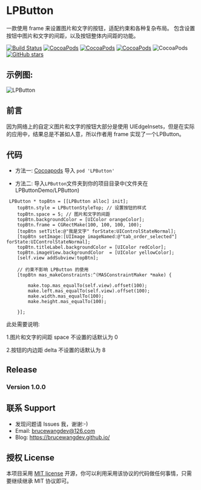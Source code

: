 # LPButton 
一款使用 frame 来设置图片和文字的按钮，适配约束和各种复杂布局。
包含设置按钮中图片和文字的间距，以及按钮整体内间距的功能。

[![Build Status](https://travis-ci.org/bruceWangDev/LPButton.svg?branch=master)](https://travis-ci.org/bruceWangDev/LPButton)
[![CocoaPods](https://img.shields.io/cocoapods/v/LPButton.svg)](http://cocoadocs.org/docsets/LPButton)
[![CocoaPods](https://img.shields.io/cocoapods/l/LPButton.svg)](https://github.com/bruceWangDev/LPButton/blob/master/LICENSE)
[![CocoaPods](https://img.shields.io/cocoapods/p/LPButton.svg)](http://cocoadocs.org/docsets/LPButton)
![CocoaPods](https://img.shields.io/cocoapods/dt/LPButton.svg)
[![GitHub stars](https://img.shields.io/github/stars/bruceWangDev/LPButton.svg?style=social&label=Star)](https://github.com/bruceWangDev/LPButton)


## 示例图:

![LPButton](https://github.com/bruceWangDev/LPButton/blob/master/LPButton.png)

## 前言

因为网络上的自定义图片和文字的按钮大部分是使用 UIEdgeInsets，但是在实际的应用中，结果总是不甚如人意，所以作者用 frame 实现了一个LPButton。

## 代码

- 方法一: [Cocoapods](https://cocoapods.org/) 导入 `pod 'LPButton'`

- 方法二: 导入`LPButton`文件夹到你的项目目录中(文件夹在LPButtonDemo/LPButton)

```
 LPButton * topBtn = [[LPButton alloc] init];
    topBtn.style = LPButtonStyleTop; // 设置按钮的样式
    topBtn.space = 5; // 图片和文字的间距
    topBtn.backgroundColor = [UIColor orangeColor];
    topBtn.frame = CGRectMake(100, 100, 100, 100);
    [topBtn setTitle:@"我是文字" forState:UIControlStateNormal];
    [topBtn setImage:[UIImage imageNamed:@"tab_order_selected"] forState:UIControlStateNormal];
    topBtn.titleLabel.backgroundColor = [UIColor redColor];
    topBtn.imageView.backgroundColor  = [UIColor yellowColor];
    [self.view addSubview:topBtn];
    
    // 约束不影响 LPButton 的使用
    [topBtn mas_makeConstraints:^(MASConstraintMaker *make) {
       
        make.top.mas_equalTo(self.view).offset(100);
        make.left.mas_equalTo(self.view).offset(100);
        make.width.mas_equalTo(100);
        make.height.mas_equalTo(100);
        
    }];
```

此处需要说明: 

1.图片和文字的间距 space 不设置的话默认为 0

2.按钮的内边距 delta 不设置的话默认为 8 

## Release
### Version 1.0.0 


## 联系 Support

* 发现问题请 Issues 我，谢谢:-)
* Email: brucewangdev@126.com
* Blog: https://brucewangdev.github.io/

## 授权 License

本项目采用 [MIT license](http://opensource.org/licenses/MIT) 开源，你可以利用采用该协议的代码做任何事情，只需要继续继承 MIT 协议即可。


